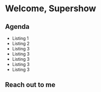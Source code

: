 # Welcome, Supershow

## Agenda

-   Listing 1
-   Listing 2
-   Listing 3
-   Listing 3
-   Listing 3
-   Listing 3
-   Listing 3

## Reach out to me
